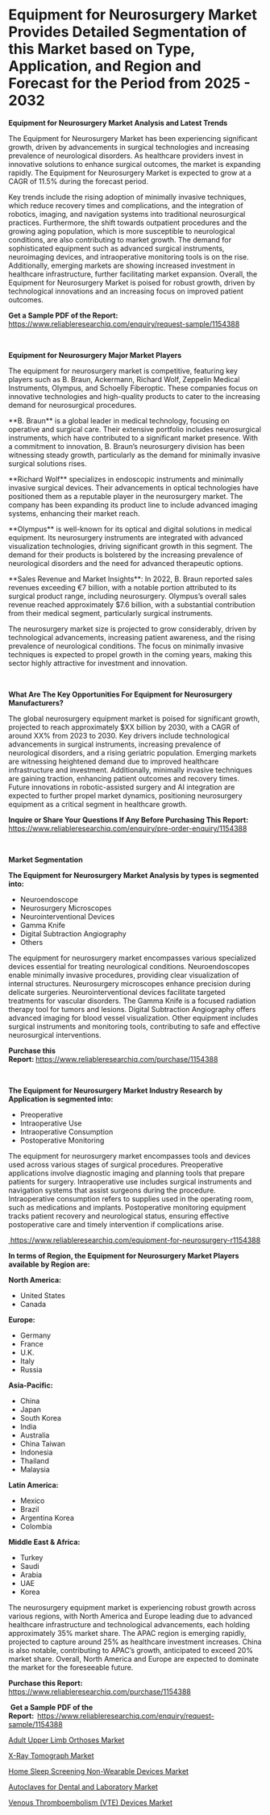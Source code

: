 <p><h1>Equipment for Neurosurgery Market Provides Detailed Segmentation of this Market based on Type, Application, and Region and Forecast for the Period from 2025 - 2032</h1></p><p><strong>Equipment for Neurosurgery Market Analysis and Latest Trends</strong></p>
<p><p>The Equipment for Neurosurgery Market has been experiencing significant growth, driven by advancements in surgical technologies and increasing prevalence of neurological disorders. As healthcare providers invest in innovative solutions to enhance surgical outcomes, the market is expanding rapidly. The Equipment for Neurosurgery Market is expected to grow at a CAGR of 11.5% during the forecast period. </p><p>Key trends include the rising adoption of minimally invasive techniques, which reduce recovery times and complications, and the integration of robotics, imaging, and navigation systems into traditional neurosurgical practices. Furthermore, the shift towards outpatient procedures and the growing aging population, which is more susceptible to neurological conditions, are also contributing to market growth. The demand for sophisticated equipment such as advanced surgical instruments, neuroimaging devices, and intraoperative monitoring tools is on the rise. Additionally, emerging markets are showing increased investment in healthcare infrastructure, further facilitating market expansion. Overall, the Equipment for Neurosurgery Market is poised for robust growth, driven by technological innovations and an increasing focus on improved patient outcomes.</p></p>
<p><strong>Get a Sample PDF of the Report:&nbsp;</strong> <a href="https://www.reliableresearchiq.com/enquiry/request-sample/1154388?utm_campaign=1159&utm_medium=2&utm_source=Github&utm_content=ia&utm_term=05032025&utm_id=equipment-for-neurosurgery">https://www.reliableresearchiq.com/enquiry/request-sample/1154388</a></p>
<p>&nbsp;</p>
<p><strong>Equipment for Neurosurgery Major Market Players</strong></p>
<p><p>The equipment for neurosurgery market is competitive, featuring key players such as B. Braun, Ackermann, Richard Wolf, Zeppelin Medical Instruments, Olympus, and Schoelly Fiberoptic. These companies focus on innovative technologies and high-quality products to cater to the increasing demand for neurosurgical procedures.</p><p>**B. Braun** is a global leader in medical technology, focusing on operative and surgical care. Their extensive portfolio includes neurosurgical instruments, which have contributed to a significant market presence. With a commitment to innovation, B. Braun’s neurosurgery division has been witnessing steady growth, particularly as the demand for minimally invasive surgical solutions rises.</p><p>**Richard Wolf** specializes in endoscopic instruments and minimally invasive surgical devices. Their advancements in optical technologies have positioned them as a reputable player in the neurosurgery market. The company has been expanding its product line to include advanced imaging systems, enhancing their market reach.</p><p>**Olympus** is well-known for its optical and digital solutions in medical equipment. Its neurosurgery instruments are integrated with advanced visualization technologies, driving significant growth in this segment. The demand for their products is bolstered by the increasing prevalence of neurological disorders and the need for advanced therapeutic options.</p><p>**Sales Revenue and Market Insights**: In 2022, B. Braun reported sales revenues exceeding €7 billion, with a notable portion attributed to its surgical product range, including neurosurgery. Olympus’s overall sales revenue reached approximately $7.6 billion, with a substantial contribution from their medical segment, particularly surgical instruments.</p><p>The neurosurgery market size is projected to grow considerably, driven by technological advancements, increasing patient awareness, and the rising prevalence of neurological conditions. The focus on minimally invasive techniques is expected to propel growth in the coming years, making this sector highly attractive for investment and innovation.</p></p>
<p>&nbsp;</p>
<p><strong>What Are The Key Opportunities For Equipment for Neurosurgery Manufacturers?</strong></p>
<p><p>The global neurosurgery equipment market is poised for significant growth, projected to reach approximately $XX billion by 2030, with a CAGR of around XX% from 2023 to 2030. Key drivers include technological advancements in surgical instruments, increasing prevalence of neurological disorders, and a rising geriatric population. Emerging markets are witnessing heightened demand due to improved healthcare infrastructure and investment. Additionally, minimally invasive techniques are gaining traction, enhancing patient outcomes and recovery times. Future innovations in robotic-assisted surgery and AI integration are expected to further propel market dynamics, positioning neurosurgery equipment as a critical segment in healthcare growth.</p></p>
<p><strong>Inquire or Share Your Questions If Any Before Purchasing This Report:</strong> <a href="https://www.reliableresearchiq.com/enquiry/pre-order-enquiry/1154388?utm_campaign=1159&utm_medium=2&utm_source=Github&utm_content=ia&utm_term=05032025&utm_id=equipment-for-neurosurgery">https://www.reliableresearchiq.com/enquiry/pre-order-enquiry/1154388</a></p>
<p>&nbsp;</p>
<p><strong>Market Segmentation</strong></p>
<p><strong>The Equipment for Neurosurgery Market Analysis by types is segmented into:</strong></p>
<p><ul><li>Neuroendoscope</li><li>Neurosurgery Microscopes</li><li>Neurointerventional Devices</li><li>Gamma Knife</li><li>Digital Subtraction Angiography</li><li>Others</li></ul></p>
<p><p>The equipment for neurosurgery market encompasses various specialized devices essential for treating neurological conditions. Neuroendoscopes enable minimally invasive procedures, providing clear visualization of internal structures. Neurosurgery microscopes enhance precision during delicate surgeries. Neurointerventional devices facilitate targeted treatments for vascular disorders. The Gamma Knife is a focused radiation therapy tool for tumors and lesions. Digital Subtraction Angiography offers advanced imaging for blood vessel visualization. Other equipment includes surgical instruments and monitoring tools, contributing to safe and effective neurosurgical interventions.</p></p>
<p><strong>Purchase this Report:&nbsp;</strong><a href="https://www.reliableresearchiq.com/purchase/1154388?utm_campaign=1159&utm_medium=2&utm_source=Github&utm_content=ia&utm_term=05032025&utm_id=equipment-for-neurosurgery">https://www.reliableresearchiq.com/purchase/1154388</a></p>
<p>&nbsp;</p>
<p><strong>The Equipment for Neurosurgery Market Industry Research by Application is segmented into:</strong></p>
<p><ul><li>Preoperative</li><li>Intraoperative Use</li><li>Intraoperative Consumption</li><li>Postoperative Monitoring</li></ul></p>
<p><p>The equipment for neurosurgery market encompasses tools and devices used across various stages of surgical procedures. Preoperative applications involve diagnostic imaging and planning tools that prepare patients for surgery. Intraoperative use includes surgical instruments and navigation systems that assist surgeons during the procedure. Intraoperative consumption refers to supplies used in the operating room, such as medications and implants. Postoperative monitoring equipment tracks patient recovery and neurological status, ensuring effective postoperative care and timely intervention if complications arise.</p></p>
<p><a href="https://www.reliableresearchiq.com/equipment-for-neurosurgery-r1154388?utm_campaign=1159&utm_medium=2&utm_source=Github&utm_content=ia&utm_term=05032025&utm_id=equipment-for-neurosurgery">&nbsp;https://www.reliableresearchiq.com/equipment-for-neurosurgery-r1154388</a></p>
<p><strong>In terms of Region, the Equipment for Neurosurgery Market Players available by Region are:</strong></p>
<p>
    <p> <strong> North America: </strong>
        <ul>
            <li>United States</li>
            <li>Canada</li>
        </ul>
        </p> 
    <p> <strong> Europe: </strong>
        <ul>
            <li>Germany</li>
            <li>France</li>
            <li>U.K.</li>
            <li>Italy</li>
            <li>Russia</li>
        </ul>
        </p> 
    <p> <strong> Asia-Pacific: </strong>
        <ul>
            <li>China</li>
            <li>Japan</li>
            <li>South Korea</li>
            <li>India</li>
            <li>Australia</li>
            <li>China Taiwan</li>
            <li>Indonesia</li>
            <li>Thailand</li>
            <li>Malaysia</li>
        </ul>
        </p> 
    <p> <strong> Latin America: </strong>
        <ul>
            <li>Mexico</li>
            <li>Brazil</li>
            <li>Argentina Korea</li>
            <li>Colombia</li>
        </ul>
        </p> 
    <p> <strong> Middle East & Africa: </strong>
        <ul>
            <li>Turkey</li>
            <li>Saudi</li>
            <li>Arabia</li>
            <li>UAE</li>
            <li>Korea</li>
        </ul>
    </p>
    </p>
<p><p>The neurosurgery equipment market is experiencing robust growth across various regions, with North America and Europe leading due to advanced healthcare infrastructure and technological advancements, each holding approximately 35% market share. The APAC region is emerging rapidly, projected to capture around 25% as healthcare investment increases. China is also notable, contributing to APAC’s growth, anticipated to exceed 20% market share. Overall, North America and Europe are expected to dominate the market for the foreseeable future.</p></p>
<p><strong>Purchase this Report: </strong><a href="https://www.reliableresearchiq.com/purchase/1154388?utm_campaign=1159&utm_medium=2&utm_source=Github&utm_content=ia&utm_term=05032025&utm_id=equipment-for-neurosurgery">https://www.reliableresearchiq.com/purchase/1154388</a></p>
<p>&nbsp;<strong>Get a Sample PDF of the Report:&nbsp;&nbsp;</strong><a href="https://www.reliableresearchiq.com/enquiry/request-sample/1154388?utm_campaign=1159&utm_medium=2&utm_source=Github&utm_content=ia&utm_term=05032025&utm_id=equipment-for-neurosurgery">https://www.reliableresearchiq.com/enquiry/request-sample/1154388</a></p>
<p><strong></strong></p>
<p><p><a href="https://github.com/yosenadhler/Market-Research-Report-List-1/blob/main/adult-upper-limb-orthoses-market.md?utm_campaign=1159&utm_medium=2&utm_source=Github&utm_content=ia&utm_term=05032025&utm_id=equipment-for-neurosurgery">Adult Upper Limb Orthoses Market</a></p><p><a href="https://github.com/achilekirwan/Market-Research-Report-List-1/blob/main/x-ray-tomograph-market.md?utm_campaign=1159&utm_medium=2&utm_source=Github&utm_content=ia&utm_term=05032025&utm_id=equipment-for-neurosurgery">X-Ray Tomograph Market</a></p><p><a href="https://github.com/safurdorthu8/Market-Research-Report-List-1/blob/main/home-sleep-screening-non-wearable-devices-market.md?utm_campaign=1159&utm_medium=2&utm_source=Github&utm_content=ia&utm_term=05032025&utm_id=equipment-for-neurosurgery">Home Sleep Screening Non-Wearable Devices Market</a></p><p><a href="https://github.com/roceljiabur/Market-Research-Report-List-1/blob/main/autoclaves-for-dental-and-laboratory-market.md?utm_campaign=1159&utm_medium=2&utm_source=Github&utm_content=ia&utm_term=05032025&utm_id=equipment-for-neurosurgery">Autoclaves for Dental and Laboratory Market</a></p><p><a href="https://github.com/bettysbozer/Market-Research-Report-List-1/blob/main/venous-thromboembolism-vte-devices-market.md?utm_campaign=1159&utm_medium=2&utm_source=Github&utm_content=ia&utm_term=05032025&utm_id=equipment-for-neurosurgery">Venous Thromboembolism (VTE) Devices Market</a></p></p>
